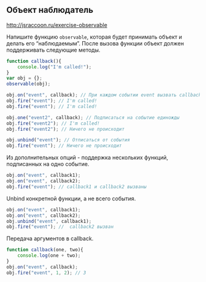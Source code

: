 ## Объект наблюдатель
<http://jsraccoon.ru/exercise-observable>

Напишите функцию `observable`, которая будет принимать объект и делать его “наблюдаемым”. После вызова функции объект должен поддерживать следующие методы.

```js
function callback(){
    console.log("I'm called!");
}
var obj = {};
observable(obj);

obj.on("event", callback); // При каждом событии event вызвать callback
obj.fire("event"); // I'm called!
obj.fire("event"); // I'm called!

obj.one("event2", callback); // Подписаться на событие единожды
obj.fire("event2"); // I'm called!
obj.fire("event2"); // Ничего не происходит

obj.unbind("event"); // Отписаться от события
obj.fire("event"); // Ничего не происходит
```

Из дополнительных опций - поддержка нескольких функций, подписанных на одно событие.

```js
obj.on("event", callback1);
obj.on("event", callback2);
obj.fire("event"); // callback1 и callback2 вызваны
```

Unbind конкретной функции, а не всего события.

```js
obj.on("event", callback1);
obj.on("event", callback2);
obj.unbind("event", callback1);
obj.fire("event"); //  callback2 вызван
```

Передача аргументов в callback.

```js
function callback(one, two){
    console.log(one + two);
}
obj.on("event", callback);
obj.fire("event", 1, 2); // 3
```
